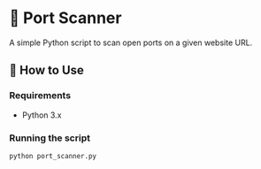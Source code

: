 # 🔎 Port Scanner

A simple Python script to scan open ports on a given website URL.

## 🚀 How to Use

### Requirements
- Python 3.x

### Running the script

```bash
python port_scanner.py

